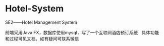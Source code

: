 # Hotel-System

SE2——Hotel Management System

前端采用Java FX，数据库使用mysql，写了一个互联网酒店预订系统
 
具体功能和过程可见文档，如有疑问可联系微信 
 

